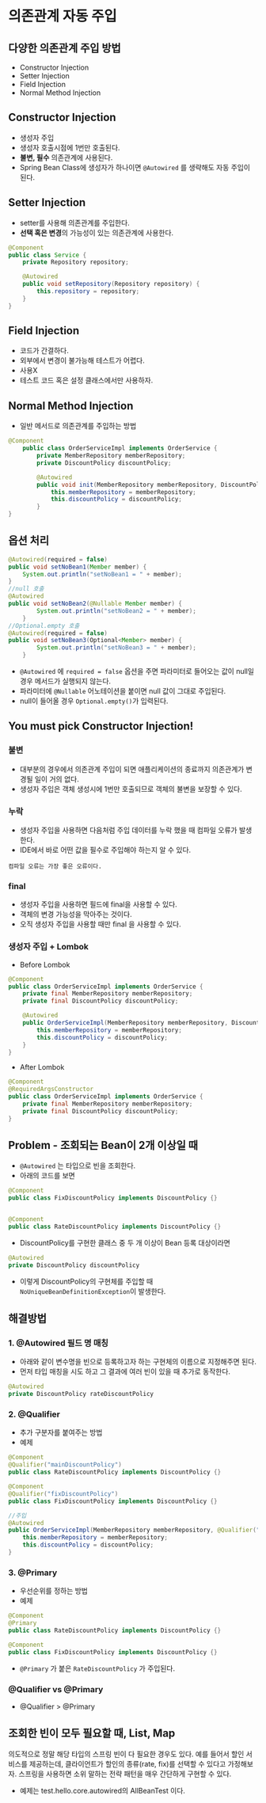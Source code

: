 # 의존관계 자동 주입
## 다양한 의존관계 주입 방법
- Constructor Injection
- Setter Injection
- Field Injection
- Normal Method Injection

## Constructor Injection
- 생성자 주입
- 생성자 호출시점에 1번만 호출된다.
- **불변, 필수** 의존관계에 사용된다.
- Spring Bean Class에 생성자가 하나이면 ```@Autowired``` 를 생략해도 자동 주입이 된다.

## Setter Injection
- setter를 사용해 의존관계를 주입한다.
- **선택 혹은 변경**의 가능성이 있는 의존관계에 사용한다.
```java
@Component
public class Service {
    private Repository repository;

    @Autowired
    public void setRepository(Repository repository) {
        this.repository = repository;
    }
}
```

## Field Injection
- 코드가 간결하다.
- 외부에서 변경이 불가능해 테스트가 어렵다.
- 사용X
- 테스트 코드 혹은 설정 클래스에서만 사용하자.

## Normal Method Injection
- 일반 메서드로 의존관계를 주입하는 방법
```java
@Component
    public class OrderServiceImpl implements OrderService {
        private MemberRepository memberRepository;
        private DiscountPolicy discountPolicy;

        @Autowired
        public void init(MemberRepository memberRepository, DiscountPolicy discountPolicy) {
            this.memberRepository = memberRepository;
            this.discountPolicy = discountPolicy;
        }
}
```

## 옵션 처리
```java
@Autowired(required = false)
public void setNoBean1(Member member) {
    System.out.println("setNoBean1 = " + member);
}
//null 호출
@Autowired
public void setNoBean2(@Nullable Member member) {
        System.out.println("setNoBean2 = " + member);
    }
//Optional.empty 호출
@Autowired(required = false)
public void setNoBean3(Optional<Member> member) {
        System.out.println("setNoBean3 = " + member);
    }
```
- ```@Autowired``` 에 ```required = false``` 옵션을 주면 파라미터로 들어오는 값이 null일 경우 메서드가 실행되지 않는다.
- 파라미터에 ```@Nullable``` 어노테이션을 붙이면 null 값이 그대로 주입된다.
- null이 들어올 경우 ```Optional.empty()```가 입력된다.

## You must pick Constructor Injection!
### 불변
- 대부분의 경우에서 의존관계 주입이 되면 애플리케이션의 종료까지 의존관계가 변경될 일이 거의 없다.
- 생성자 주입은 객체 생성시에 1번만 호출되므로 객체의 불변을 보장할 수 있다.

### 누락
- 생성자 주입을 사용하면 다음처럼 주입 데이터를 누락 했을 때 컴파일 오류가 발생한다. 
- IDE에서 바로 어떤 값을 필수로 주입해야 하는지 알 수 있다.
```
컴파일 오류는 가장 좋은 오류이다.
```

### final
- 생성자 주입을 사용하면 필드에 final을 사용할 수 있다.
- 객체의 변경 가능성을 막아주는 것이다.
- 오직 생성자 주입을 사용할 때만 final 을 사용할 수 있다.

### 생성자 주입 + Lombok
- Before Lombok
```java
@Component
public class OrderServiceImpl implements OrderService {
    private final MemberRepository memberRepository;
    private final DiscountPolicy discountPolicy;

    @Autowired
    public OrderServiceImpl(MemberRepository memberRepository, DiscountPolicy discountPolicy) {
        this.memberRepository = memberRepository;
        this.discountPolicy = discountPolicy;
    }
}
```

- After Lombok
```java
@Component
@RequiredArgsConstructor
public class OrderServiceImpl implements OrderService {
    private final MemberRepository memberRepository;
    private final DiscountPolicy discountPolicy;
}
```

## Problem - 조회되는 Bean이 2개 이상일 때
- ```@Autowired``` 는 타입으로 빈을 조회한다.
- 아래의 코드를 보면
```java
@Component
public class FixDiscountPolicy implements DiscountPolicy {}


@Component
public class RateDiscountPolicy implements DiscountPolicy {}
```
- DiscountPolicy를 구현한 클래스 중 두 개 이상이 Bean 등록 대상이라면
```java
@Autowired
private DiscountPolicy discountPolicy
```
- 이렇게 DiscountPolicy의 구현체를 주입할 때 ```NoUniqueBeanDefinitionException```이 발생한다.

## 해결방법
### 1. @Autowired 필드 명 매칭
- 아래와 같이 변수명을 빈으로 등록하고자 하는 구현체의 이름으로 지정해주면 된다.
- 먼저 타입 매칭을 시도 하고 그 결과에 여러 빈이 있을 때 추가로 동작한다.
```java
@Autowired
private DiscountPolicy rateDiscountPolicy
```

### 2. @Qualifier
- 추가 구분자를 붙여주는 방법
- 예제
```java
@Component
@Qualifier("mainDiscountPolicy")
public class RateDiscountPolicy implements DiscountPolicy {}

@Component
@Qualifier("fixDiscountPolicy")
public class FixDiscountPolicy implements DiscountPolicy {}

//주입
@Autowired
public OrderServiceImpl(MemberRepository memberRepository, @Qualifier("mainDiscountPolicy") DiscountPolicy discountPolicy) {
    this.memberRepository = memberRepository;
    this.discountPolicy = discountPolicy;
}
```

### 3. @Primary
- 우선순위를 정하는 방법
- 예제
```java
@Component
@Primary
public class RateDiscountPolicy implements DiscountPolicy {}

@Component
public class FixDiscountPolicy implements DiscountPolicy {}
```
- ```@Primary``` 가 붙은 ```RateDiscountPolicy``` 가 주입된다.

### @Qualifier vs @Primary
- @Qualifier > @Primary

## 조회한 빈이 모두 필요할 때, List, Map
의도적으로 정말 해당 타입의 스프링 빈이 다 필요한 경우도 있다.
예를 들어서 할인 서비스를 제공하는데, 클라이언트가 할인의 종류(rate, fix)를 선택할 수 있다고 가정해보자. 스프링을 사용하면 소위 말하는 전략 패턴을 매우 간단하게 구현할 수 있다.
- 예제는 test.hello.core.autowired의 AllBeanTest 이다.
